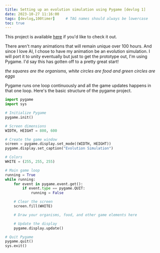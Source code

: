 ```yaml
---
title: Setting up an evolution simulation using Pygame [devlog 1]
date: 2023-10-27 11:16:00
tags: [devlog,100timer]     # TAG names should always be lowercase
toc: true
---
```


This project is available [here](https://github.com/J031M/Evolution_Simulation_PyGame) if you'd like to check it out.

There aren't many animations that will remain unique over 100 hours. And since I love AI, I chose to have my animation be an evolution simulation. I will port it to unity eventually but just to get the prototype out, I'm using Pygame. I'd say this has gotten off to a pretty great start!

_the squares are the organisms, white circles are food and green circles are eggs_

Pygame runs one loop continuously and all the game updates happens in that one loop. Here's the basic structure of the pygame project.

```python
import pygame
import sys

# Initialize Pygame
pygame.init()

# Screen dimensions
WIDTH, HEIGHT = 800, 600

# Create the game window
screen = pygame.display.set_mode((WIDTH, HEIGHT))
pygame.display.set_caption("Evolution Simulation")

# Colors
WHITE = (255, 255, 255)

# Main game loop
running = True
while running:
    for event in pygame.event.get():
        if event.type == pygame.QUIT:
            running = False

    # Clear the screen
    screen.fill(WHITE)

    # Draw your organisms, food, and other game elements here

    # Update the display
    pygame.display.update()

# Quit Pygame
pygame.quit()
sys.exit()
```


